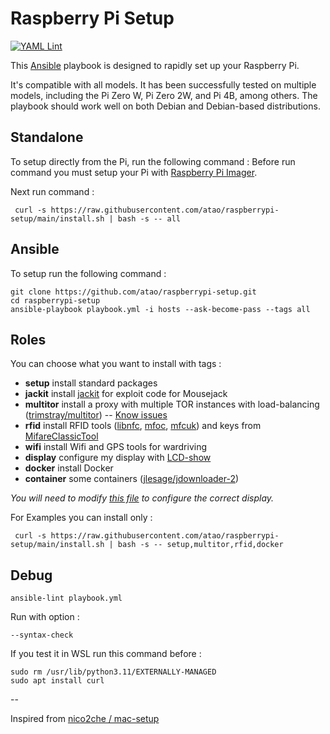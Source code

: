 # Raspberry Pi Setup

[![YAML Lint](https://github.com/atao/raspberrypi-setup/actions/workflows/main.yml/badge.svg)](https://github.com/atao/raspberrypi-setup/actions/workflows/main.yml)

This [Ansible](https://www.ansible.com/) playbook is designed to rapidly set up your Raspberry Pi.

It's compatible with all models. It has been successfully tested on multiple models, including the Pi Zero W, Pi Zero 2W, and Pi 4B, among others. The playbook should work well on both Debian and Debian-based distributions.

## Standalone

To setup directly from the Pi, run the following command :
Before run command you must setup your Pi with [Raspberry Pi Imager](https://www.raspberrypi.org/software/).

Next run command :

```
 curl -s https://raw.githubusercontent.com/atao/raspberrypi-setup/main/install.sh | bash -s -- all
```
## Ansible

To setup run the following command :

```
git clone https://github.com/atao/raspberrypi-setup.git
cd raspberrypi-setup
ansible-playbook playbook.yml -i hosts --ask-become-pass --tags all
```

## Roles

You can choose what you want to install with tags :

- **setup** install standard packages
- **jackit** install [jackit](https://github.com/insecurityofthings/jackit) for exploit code for Mousejack
- **multitor** install a proxy with multiple TOR instances with load-balancing ([trimstray/multitor](https://github.com/trimstray/multitor)) -- [Know issues](https://github.com/atao/raspberrypi-setup/blob/main/roles/multitor/README.md)
- **rfid** install RFID tools ([libnfc](https://github.com/nfc-tools/libnfc), [mfoc](https://github.com/nfc-tools/mfoc), [mfcuk](https://github.com/nfc-tools/mfcuk)) and keys from [MifareClassicTool](https://github.com/ikarus23/MifareClassicTool/tree/master/Mifare%20Classic%20Tool/app/src/main/assets/key-files)
- **wifi** install Wifi and GPS tools for wardriving
- **display** configure my display with [LCD-show](https://github.com/goodtft/LCD-show)
- **docker** install Docker
- **container** some containers ([jlesage/jdownloader-2](https://github.com/jlesage/docker-jdownloader-2))

_You will need to modify [this file](roles/display/tasks/main.yml) to configure the correct display._

For Examples you can install only :
```
 curl -s https://raw.githubusercontent.com/atao/raspberrypi-setup/main/install.sh | bash -s -- setup,multitor,rfid,docker
```

## Debug
```
ansible-lint playbook.yml
```
Run with option :
```
--syntax-check
```
If you test it in WSL run this command before :
```
sudo rm /usr/lib/python3.11/EXTERNALLY-MANAGED
sudo apt install curl
```
--

Inspired from [nico2che / mac-setup](https://github.com/nico2che/mac-setup)

